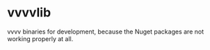 # vvvvlib
vvvv binaries for development, because the Nuget packages are not working properly at all.
